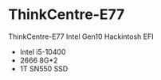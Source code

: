 # ThinkCentre-E77
ThinkCentre-E77 Intel Gen10 Hackintosh EFI


- Intel i5-10400
- 2666 8G*2
- 1T SN550 SSD

